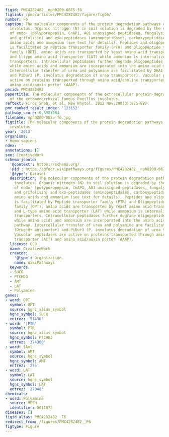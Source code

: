 ```yaml
---
figid: PMC4282482__nph0200-0875-f6
figlink: /pmc/articles/PMC4282482/figure/fig06/
number: F6
caption: The molecular components of the protein degradation pathways of Paxillus
  involutus. Organic nitrogen (N) in soil solution is degraded by the combined action
  of endo- (polyporopepsin, CnAP1, A01 unassigned peptidases, fungalysin, scytalidoilsin
  and grifolisin) and exo-peptidases (aminopeptidases, carboxypeptidases) into peptides,
  amino acids and ammonium (see text for details). Peptides and oligopeptides assimilation
  is facilitated by Peptide transporter family (PTR) and Oligopeptide transporter
  family (OPT), amino acids are transported by Yeast amino acid transporter (YAT)
  and L-type amino acid transporter (LAT) while ammonium is internalized using Amt
  transporters. Intracellular peptidases further degrade oligopeptides and peptides
  while amino acids and ammonium are incorporated into the amino acid metabolic pathway.
  Intercellular transfer of urea and polyamine are facilitated by DHA1 (Drug:H+ antiporter)
  and PiDur3 (P. involutus degradation of urea transporter). Vacuolar peptidases are
  active on proteins transported through amino acid/choline transporter (ACT) and
  amino acid/auxin porter (AAAP).
pmcid: PMC4282482
papertitle: The molecular components of the extracellular protein-degradation pathways
  of the ectomycorrhizal fungus Paxillus involutus.
reftext: Firoz Shah, et al. New Phytol. 2013 Nov;200(3):875-887.
pmc_ranked_result_index: '123152'
pathway_score: 0.8981084
filename: nph0200-0875-f6.jpg
figtitle: The molecular components of the protein degradation pathways of Paxillus
  involutus
year: '2013'
organisms:
- Homo sapiens
ndex: ''
annotations: []
seo: CreativeWork
schema-jsonld:
  '@context': https://schema.org/
  '@id': https://pfocr.wikipathways.org/figures/PMC4282482__nph0200-0875-f6.html
  '@type': Dataset
  description: The molecular components of the protein degradation pathways of Paxillus
    involutus. Organic nitrogen (N) in soil solution is degraded by the combined action
    of endo- (polyporopepsin, CnAP1, A01 unassigned peptidases, fungalysin, scytalidoilsin
    and grifolisin) and exo-peptidases (aminopeptidases, carboxypeptidases) into peptides,
    amino acids and ammonium (see text for details). Peptides and oligopeptides assimilation
    is facilitated by Peptide transporter family (PTR) and Oligopeptide transporter
    family (OPT), amino acids are transported by Yeast amino acid transporter (YAT)
    and L-type amino acid transporter (LAT) while ammonium is internalized using Amt
    transporters. Intracellular peptidases further degrade oligopeptides and peptides
    while amino acids and ammonium are incorporated into the amino acid metabolic
    pathway. Intercellular transfer of urea and polyamine are facilitated by DHA1
    (Drug:H+ antiporter) and PiDur3 (P. involutus degradation of urea transporter).
    Vacuolar peptidases are active on proteins transported through amino acid/choline
    transporter (ACT) and amino acid/auxin porter (AAAP).
  license: CC0
  name: CreativeWork
  creator:
    '@type': Organization
    name: WikiPathways
  keywords:
  - SUCO
  - PTCHD3
  - AMT
  - LAT
  - Polyamine
genes:
- word: OPT
  symbol: OPT
  source: hgnc_alias_symbol
  hgnc_symbol: SUCO
  entrez: '51430'
- word: '|PTR'
  symbol: PTR
  source: hgnc_alias_symbol
  hgnc_symbol: PTCHD3
  entrez: '374308'
- word: )Amt
  symbol: AMT
  source: hgnc_symbol
  hgnc_symbol: AMT
  entrez: '275'
- word: LAT
  symbol: LAT
  source: hgnc_symbol
  hgnc_symbol: LAT
  entrez: '27040'
chemicals:
- word: Polyamine
  source: MESH
  identifier: D011073
diseases: []
figid_alias: PMC4282482__F6
redirect_from: /figures/PMC4282482__F6
figtype: Figure
---
```

